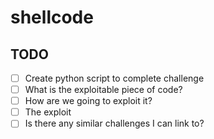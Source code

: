 # shellcode

## TODO

- [ ] Create python script to complete challenge
- [ ] What is the exploitable piece of code?  
- [ ] How are we going to exploit it?
- [ ] The exploit
- [ ] Is there any similar challenges I can link to?
